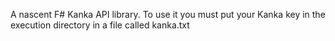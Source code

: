 A nascent F# Kanka API library.
To use it you must put your Kanka key in the execution directory in a file called kanka.txt

